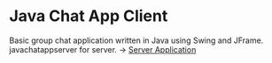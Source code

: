 # Java Chat App Client
Basic group chat application written in Java using Swing and JFrame. javachatappserver for server.
-> <a href="https://github.com/emrygun/javachatappserver">Server Application</a>

